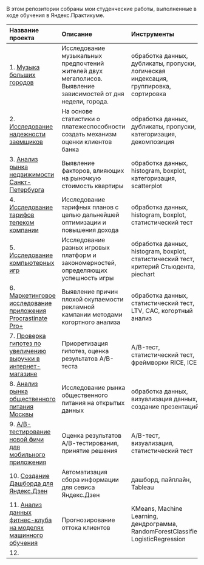 В этом репозитории собраны мои студенческие работы, выполненные в ходе обучения в Яндекс.Практикуме.

| Название проекта  | Описание  | Инструменты| Используемые библиотеки |
|:------------- |:---------------| :-------------| :-------------|
| 1. [Музыка больших городов](https://github.com/ekaterina-singa/Practicum_projects/tree/main/music) | Исследование музыкальных предпочтений жителей двух мегаполисов. Выявление зависимостей от дня недели, города. |     обработка данных, дубликаты, пропуски, логическая индексация, группировка, сортировка | pandas |
| 2. [Исследование надежности заемщиков](https://github.com/ekaterina-singa/Practicum_projects/tree/main/credit_value)     |   На основе статистики о платежеспособности создать механизм оценки клиентов банка   |        обработка данных, дубликаты, пропуски, категоризация, декомпозиция  | pandas, math |
| 3. [Анализ рынка недвижимости Санкт-Петербурга](https://github.com/ekaterina-singa/Practicum_projects/blob/main/real_estate/README.md) | Выявление факторов, влияющих на рыночкую стоимость квартиры  |обработка данных, histogram, boxplot, категоризация, scatterplot        |  pandas, matplotleab, seaborn
| 4. [Исследование тарифов телеком компании](https://github.com/ekaterina-singa/Practicum_projects/tree/main/telecom) | Исследование тарифных планов с целью дальнейшей оптимизации и повышения дохода        |       обработка данных, histogram, boxplot, статистический тест |   pandas, numpy, matplotleab, seaborn, scipy |
| 5. [Исследование компьютерных игр](https://github.com/ekaterina-singa/Practicum_projects/tree/main/games) | Исследование разных игровых платформ и закономерностей, определяющих успешность игры        |   обработка данных, histogram, boxplot, статистический тест, критерий Стьюдента, piechart | pandas, math, numpy, seaborn, matplotlib, scipy |
| 6. [Маркетинговое исследование приложения Procrastinate Pro+](https://github.com/ekaterina-singa/Practicum_projects/tree/main/unit_economics ) |  Выявление причин плохой окупаемости рекламной кампании методами когортного анализа |    обработка данных, статистический тест, LTV, CAC, когортный анализ     |    pandas, numpy, seaborn, matplotlib, datetime    |
| 7. [Проверка гипотез по увеличению выручки в интернет-магазине](https://github.com/ekaterina-singa/Practicum_projects/tree/main/test_hypotesis) |    Приоретизация гипотез, оценка результатов  А/В-теста    | A/B-тест, статистический тест, фреймворки RICE, ICE |       pandas, math, numpy, seaborn, matplotlib, scipy |
| 8. [Анализ рынка общественного питания Москвы](https://github.com/ekaterina-singa/Practicum_projects/tree/main/moscow_rest) |     Исследование рынка общественного питания на открытых данных    | обработка данных, визуализация данных, создание презентаций | pandas, numpy, seaborn, matplotlib |
| 9. [А/В-тестирование новой фичи для мобильного приложения](https://github.com/ekaterina-singa/Practicum_projects/tree/main/ab_test) |    Оценка результатов А/В-тестирования, принятие решения     |      A/B-тест, визуализация, статистический тест | pandas, math, numpy, seaborn, matplotlib, scipy |
| 10. [Создание Дашборда для Яндекс.Дзен](https://github.com/ekaterina-singa/Practicum_projects/tree/main/dzen) |    Автоматизация сбора информации для севиса Яндекс.Дзен    |    дашборд, пайплайн, Tableau    |   pandas, sqlalchemy    |
| 11. [Анализ данных фитнес-клуба на моделях машинного обучения](https://github.com/ekaterina-singa/Practicum_projects/tree/main/fitness) |    Прогнозирование оттока клиентов     |   KMeans, Machine Learning, дендрограмма, RandomForestClassifier, LogisticRegression   |   pandas, numpy, matplotleab, seaborn, scipy, sklearn   |
| 12. []() |         |       |      |
